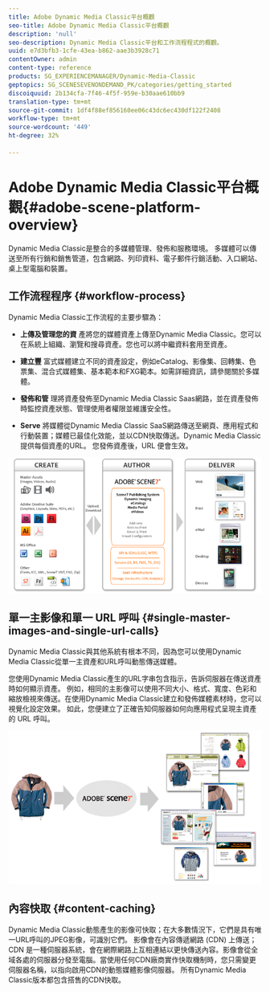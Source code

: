 ```yaml
---
title: Adobe Dynamic Media Classic平台概觀
seo-title: Adobe Dynamic Media Classic平台概觀
description: 'null'
seo-description: Dynamic Media Classic平台和工作流程程式的概觀。
uuid: e7d3bfb3-1cfe-43ea-b862-aae3b3928c71
contentOwner: admin
content-type: reference
products: SG_EXPERIENCEMANAGER/Dynamic-Media-Classic
geptopics: SG_SCENESEVENONDEMAND_PK/categories/getting_started
discoiquuid: 2b134cfa-7f46-4f5f-959e-b30aae610bb9
translation-type: tm+mt
source-git-commit: 1df4f88ef856160ee06c43dc6ec430df122f2408
workflow-type: tm+mt
source-wordcount: '449'
ht-degree: 32%

---
```



# Adobe Dynamic Media Classic平台概觀{#adobe-scene-platform-overview}

Dynamic Media Classic是整合的多媒體管理、發佈和服務環境。 多媒體可以傳送至所有行銷和銷售管道，包含網路、列印資料、電子郵件行銷活動、入口網站、桌上型電腦和裝置。

## 工作流程程序 {#workflow-process}

Dynamic Media Classic工作流程的主要步驟為：

* **上傳及管理您的資**
產將您的媒體資產上傳至Dynamic Media Classic。您可以在系統上組織、瀏覽和搜尋資產。您也可以將中繼資料套用至資產。

* **建立豐**
富式媒體建立不同的資產設定，例如eCatalog、影像集、回轉集、色票集、混合式媒體集、基本範本和FXG範本。如需詳細資訊，請參閱關於多媒體。

* **發佈和管**
理將資產發佈至Dynamic Media Classic Saas網路，並在資產發佈時監控資產狀態、管理使用者權限並維護安全性。

* **Serve**
將媒體從Dynamic Media Classic SaaS網路傳送至網頁、應用程式和行動裝置；媒體已最佳化效能，並以CDN快取傳送。Dynamic Media Classic提供每個資產的URL。 您發佈資產後，URL 便會生效。

![Dynamic Media Classic工作流程程式](/help/assets/gs_workflow.png)

## 單一主影像和單一 URL 呼叫 {#single-master-images-and-single-url-calls}

Dynamic Media Classic與其他系統有根本不同，因為您可以使用Dynamic Media Classic從單一主資產和URL呼叫動態傳送媒體。

您使用Dynamic Media Classic產生的URL字串包含指示，告訴伺服器在傳送資產時如何顯示資產。 例如，相同的主影像可以使用不同大小、格式、寬度、色彩和縮放檢視來傳送。在使用Dynamic Media Classic建立和發佈媒體素材時，您可以視覺化設定效果。 如此，您便建立了正確告知伺服器如何向應用程式呈現主資產的 URL 呼叫。

![Dynamic Media Classic可以針對不同大小和格式的不同媒體提供相同的主影像。](/help/assets/gs_dynamic_publishing.png)

## 內容快取 {#content-caching}

Dynamic Media Classic動態產生的影像可快取；在大多數情況下，它們是具有唯一URL呼叫的JPEG影像，可識別它們。 影像會在內容傳遞網路 (CDN) 上傳送；CDN 是一種伺服器系統，會在網際網路上互相連結以更快傳送內容。影像會從全域各處的伺服器分發至電腦。當使用任何CDN廠商實作快取機制時，您只需變更伺服器名稱，以指向啟用CDN的動態媒體影像伺服器。 所有Dynamic Media Classic版本都包含搭售的CDN快取。
